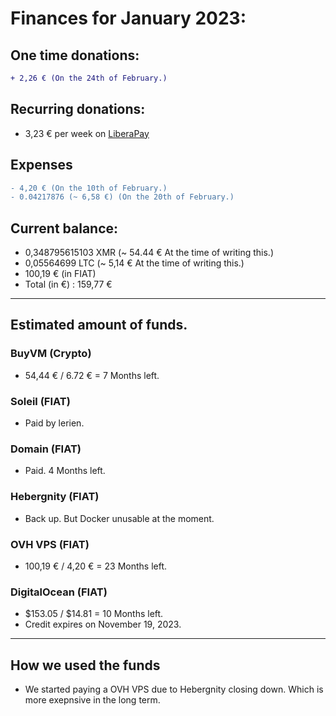 # Finances for January 2023:

## One time donations:

```diff
+ 2,26 € (On the 24th of February.)

```

## Recurring donations:

- 3,23 € per week on [LiberaPay](https://liberapay.com/ProjectSegfault)

## Expenses

```diff
- 4,20 € (On the 10th of February.)
- 0.04217876 (~ 6,58 €) (On the 20th of February.)

```

## Current balance:

- 0,348795615103 XMR (~ 54.44 € At the time of writing this.)
- 0,05564699 LTC (~ 5,14 € At the time of writing this.)
- 100,19 € (in FIAT)
- Total (in €) : 159,77 €

---

## Estimated amount of funds.

### BuyVM (Crypto)

- 54,44 € / 6.72 € = 7 Months left.

### Soleil (FIAT)

- Paid by lerien.

### Domain (FIAT)

- Paid. 4 Months left.

### Hebergnity (FIAT)

- Back up. But Docker unusable at the moment.

### OVH VPS (FIAT)

- 100,19 € / 4,20 € = 23 Months left.

### DigitalOcean (FIAT)

- $153.05 / $14.81 = 10 Months left.
- Credit expires on November 19, 2023.

---

## How we used the funds

- We started paying a OVH VPS due to Hebergnity closing down. Which is more exepnsive in the long term.

